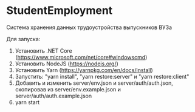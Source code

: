 # StudentEmployment

Система хранения данных трудоустройства выпускников ВУЗа

Для запуска:
1. Установить .NET Core (https://www.microsoft.com/net/core#windowscmd)
2. Установить NodeJS (https://nodejs.org/)
3. Установить Yarn (https://yarnpkg.com/en/docs/install)
4. Запустить: "yarn install", "yarn restore:server" и "yarn restore:client"
5. Добавить и изменить server/env.json и server/auth/auth.json, скопировав из server/env.example.json и server/auth/auth.example.json
6. yarn start